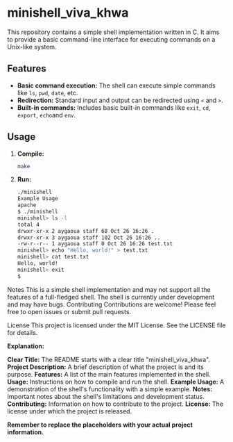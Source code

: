 # minishell_viva_khwa

This repository contains a simple shell implementation written in C. It aims to provide a basic command-line interface for executing commands on a Unix-like system.

## Features

* **Basic command execution:**  The shell can execute simple commands like `ls`, `pwd`, `date`, etc.
* **Redirection:**  Standard input and output can be redirected using `<` and `>`.
* **Built-in commands:**  Includes basic built-in commands like `exit`, `cd`, `export`, `echo`and `env`.

## Usage

1. **Compile:**
   ```bash
   make
2. **Run:**
   ```bash
   ./minishell
   Example Usage
   apache
   $ ./minishell
   minishell> ls -l
   total 4
   drwxr-xr-x 2 aygaoua staff 68 Oct 26 16:26 .
   drwxr-xr-x 3 aygaoua staff 102 Oct 26 16:26 ..
   -rw-r--r-- 1 aygaoua staff 0 Oct 26 16:26 test.txt
   minishell> echo "Hello, world!" > test.txt
   minishell> cat test.txt
   Hello, world!
   minishell> exit
   $
Notes
This is a simple shell implementation and may not support all the features of a full-fledged shell.
The shell is currently under development and may have bugs.
Contributing
Contributions are welcome! Please feel free to open issues or submit pull requests.

License
This project is licensed under the MIT License. See the LICENSE file for details.

**Explanation:**

**Clear Title:**  The README starts with a clear title "minishell_viva_khwa".
**Project Description:**  A brief description of what the project is and its purpose.
**Features:**  A list of the main features implemented in the shell.
**Usage:**  Instructions on how to compile and run the shell.
**Example Usage:**  A demonstration of the shell's functionality with a simple example.
**Notes:**  Important notes about the shell's limitations and development status.
**Contributing:**  Information on how to contribute to the project.
**License:**  The license under which the project is released.

**Remember to replace the placeholders with your actual project information.**
